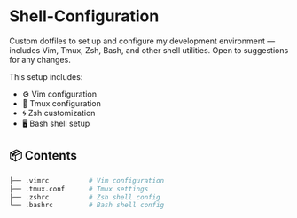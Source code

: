 # Shell-Configuration
Custom dotfiles to set up and configure my development environment — includes Vim, Tmux, Zsh, Bash, and other shell utilities. Open to suggestions for any changes.

This setup includes:
- ⚙️ Vim configuration
- 🔧 Tmux configuration
- 🌀 Zsh customization
- 🖥️ Bash shell setup

## 📦 Contents

```bash
├── .vimrc          # Vim configuration
├── .tmux.conf      # Tmux settings
├── .zshrc          # Zsh shell config
└── .bashrc         # Bash shell config

